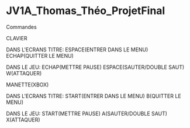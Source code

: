 # JV1A_Thomas_Théo_ProjetFinal

Commandes

CLAVIER

DANS L'ECRANS TITRE:
ESPACE(ENTRER DANS LE MENU)
ECHAP(QUITTER LE MENU)

DANS LE JEU:
ECHAP(METTRE PAUSE)
ESPACE(SAUTER/DOUBLE SAUT)
W(ATTAQUER)



MANETTE(XBOX)

DANS L'ECRANS TITRE:
START(ENTRER DANS LE MENU)
B(QUITTER LE MENU)

DANS LE JEU:
START(METTRE PAUSE)
A(SAUTER/DOUBLE SAUT)
X(ATTAQUER)
